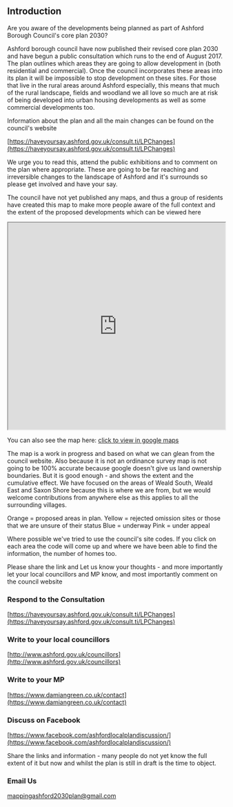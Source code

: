 ## Introduction

Are you aware of the developments being planned as part of Ashford Borough Council's core plan 2030?

Ashford borough council have now published their revised core plan 2030 and have begun a public consultation which runs to the end of August 2017. The plan outlines which areas they are going to allow development in (both residential and commercial).  Once the council incorporates these areas into its plan it will be impossible to stop development on these sites. For those that live in the rural areas around Ashford especially, this means that much  of the rural landscape, fields  and woodland we all love so much are at risk of being developed into urban housing developments as well as some commercial developments too. 

Information about the plan and all the main changes can be found on the council's website

[https://haveyoursay.ashford.gov.uk/consult.ti/LPChanges](https://haveyoursay.ashford.gov.uk/consult.ti/LPChanges)


We urge you to read this, attend the public exhibitions and to comment on the plan where appropriate. These are going to be  far reaching and irreversible changes to the landscape of Ashford and it's surrounds so please get involved and have your say.

The council have not yet published any maps, and thus a group of residents have created this map to make more people aware of the full context and the extent of the proposed developments which can be viewed here

<iframe src="https://www.google.com/maps/d/embed?mid=1eK9Jhuzd8l9kXB0t355LFvCOJMw" width="100%" height="480"></iframe>

You can also see the map here:  [click to view in google maps](https://www.google.co.uk/maps/@51.1074543,0.823524,13z/data=!4m2!6m1!1s1eK9Jhuzd8l9kXB0t355LFvCOJMw)


The map is a work in progress and based on what we can glean from the council website. Also because it is not an ordinance survey map is not going to be 100% accurate because google doesn't give us land ownership boundaries. But it is good enough - and shows the extent and the cumulative effect. We have focused on the areas of Weald South, Weald East and Saxon Shore because this is where we are from, but we would welcome contributions from anywhere else as this applies to all the surrounding villages.

Orange = proposed areas in plan. 
Yellow = rejected omission sites or those that we are unsure of their status
Blue = underway
Pink = under appeal  

Where possible we've tried to use the council's site codes. If you click on each area the code will come up and where we have been able to find the information, the number of homes too. 

Please share the link and Let us know your thoughts - and more importantly let your local councillors and MP know, and most importantly comment on the council website

### Respond to the Consultation
[https://haveyoursay.ashford.gov.uk/consult.ti/LPChanges](https://haveyoursay.ashford.gov.uk/consult.ti/LPChanges)


### Write to your local councillors

[http://www.ashford.gov.uk/councillors](http://www.ashford.gov.uk/councillors)

### Write to your MP 

[https://www.damiangreen.co.uk/contact](https://www.damiangreen.co.uk/contact)


### Discuss on Facebook

[https://www.facebook.com/ashfordlocalplandiscussion/](https://www.facebook.com/ashfordlocalplandiscussion/)

Share the links and information - many people do not yet know the full extent of it but now and whilst the plan is still in draft is the time to object.

### Email Us

mappingashford2030plan@gmail.com








